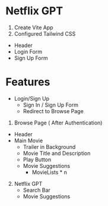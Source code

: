 # Netflix GPT

1. Create Vite App
2. Configured Tailwind CSS

- Header
- Login Form
- Sign Up Form

# Features

- Login/Sign Up
  - Sign In / Sign Up Form
  - Redirect to Browse Page

1. Browse Page ( After Authentication)

- Header
- Main Movie
  - Trailer in Background
  - Movie Title and Description
  - Play Button
  - Movie Suggestions
    - MovieLists \* n

2. Netflix GPT
   - Search Bar
   - Movie Suggestions
